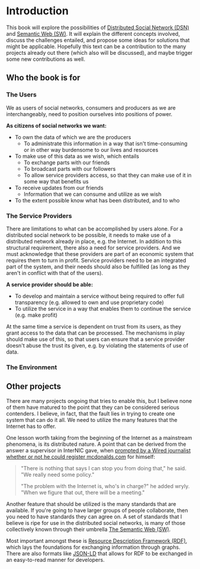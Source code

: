 <!--{
  "title": "Introduction",
  "status": 0,
  "previous": null,
  "next": null
}-->
Introduction
============

This book will explore the possibilities of [Distributed Social Network (DSN)](http://en.wikipedia.org/wiki/Distributed_social_network) and [Semantic Web (SW)](http://en.wikipedia.org/wiki/Semantic_Web). It will explain the different concepts involved, discuss the challenges entailed, and propose some ideas for solutions that might be applicable. Hopefully this text can be a contribution to the many projects already out there (which also will be discussed), and maybe trigger some new contributions as well.

## Who the book is for



### The Users

We as users of social networks, consumers and producers as we are interchangeably, need to position ourselves into positions of power.

**As citizens of social networks we want:**

* To own the data of which we are the producers
  * To administrate this information in a way that isn't time-consuming or in other way burdensome to our lives and resources
* To make use of this data as we wish, which entails
  * To exchange parts with our friends
  * To broadcast parts with our followers
  * To allow service providers access, so that they can make use of it in some way that benefits us
* To receive updates from our friends
  * Information that we can consume and utilize as we wish
* To the extent possible know what has been distributed, and to who

### The Service Providers

There are limitations to what can be accomplished by users alone. For a distributed social network to be possible, it needs to make use of a distributed network already in place, e.g. the Internet. In addition to this structural requirement, there also a need for service providers. And we must acknowledge that these providers are part of an economic system that requires them to turn in profit. Service providers need to be an integrated part of the system, and their needs should also be fulfilled (as long as they aren't in conflict with that of the users).

**A service provider should be able:**

* To develop and maintain a service without being required to offer full transparency (e.g. allowed to own and use proprietary code)
* To utilize the service in a way that enables them to continue the service (e.g. make profit)

At the same time a service is dependent on trust from its users, as they grant access to the data that can be processed. The mechanisms in play should make use of this, so that users can ensure that a service provider doesn't abuse the trust its given, e.g. by violating the statements of use of data.

### The Environment

## Other projects

There are many projects ongoing that tries to enable this, but I believe none of them have matured to the point that they can be considered serious contenders. I believe, in fact, that the fault lies in trying to create one system that can do it all. We need to utilize the many features that the Internet has to offer.

One lesson worth taking from the beginning of the Internet as a mainstream phenomena, is its distributed nature. A point that can be derived from the answer a supervisor in InterNIC gave, when [prompted by a Wired journalist whether or not he could register mcdonalds.com](http://archive.wired.com/wired/archive/2.10/mcdonalds_pr.html) for himself:

> "There is nothing that says I can stop you from doing that," he said. "We really need some policy."
> 
> "The problem with the Internet is, who's in charge?" he added wryly. "When we figure that out, there will be a meeting."

Another feature that should be utilized is the many standards that are available. If you're going to have larger groups of people collaborate, then you need to have standards they can agree on. A set of standards that I believe is ripe for use in the distributed social networks, is many of those collectively known through their umbrella [The Semantic Web (SW)](http://www.w3.org/standards/semanticweb/).

Most important amongst these is [Resource Description Framework (RDF)](http://www.w3.org/RDF/), which lays the foundations for exchanging information through graphs. There are also formats like [JSON-LD](http://json-ld.org/) that allows for RDF to be exchanged in an easy-to-read manner for developers.
